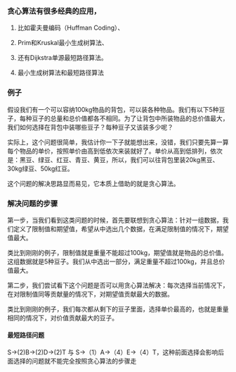 ### 贪心算法有很多经典的应用，

1. 比如霍夫曼编码（Huffman Coding）、

2. Prim和Kruskal最小生成树算法、

3. 还有Dijkstra单源最短路径算法。

4. 最小生成树算法和最短路径算法

### 例子


假设我们有一个可以容纳100kg物品的背包，可以装各种物品。我们有以下5种豆子，每种豆子的总量和总价值都各不相同。为了让背包中所装物品的总价值最大，我们如何选择在背包中装哪些豆子？每种豆子又该装多少呢？

实际上，这个问题很简单，我估计你一下子就能想出来，没错，我们只要先算一算每个物品的单价，按照单价由高到低依次来装就好了。单价从高到低排列，依次是：黑豆、绿豆、红豆、青豆、黄豆，所以，我们可以往背包里装20kg黑豆、30kg绿豆、50kg红豆。

这个问题的解决思路显而易见，它本质上借助的就是贪心算法。


### 解决问题的步骤

第一步，当我们看到这类问题的时候，首先要联想到贪心算法：针对一组数据，我们定义了限制值和期望值，希望从中选出几个数据，在满足限制值的情况下，期望值最大。

类比到刚刚的例子，限制值就是重量不能超过100kg，期望值就是物品的总价值。这组数据就是5种豆子。我们从中选出一部分，满足重量不超过100kg，并且总价值最大。

第二步，我们尝试看下这个问题是否可以用贪心算法解决：每次选择当前情况下，在对限制值同等贡献量的情况下，对期望值贡献最大的数据。

类比到刚刚的例子，我们每次都从剩下的豆子里面，选择单价最高的，也就是重量相同的情况下，对价值贡献最大的豆子。

#### 最短路径问题

S->(2)B->(2)D->(2)T  与 S->（1）A->（4）E->（4）T，这种前面选择会影响后面选择的问题就不能完全按照贪心算法的步骤走

